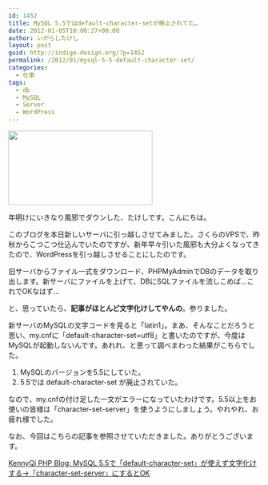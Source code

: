 ```yaml
---
id: 1452
title: MySQL 5.5ではdefault-character-setが廃止されてた…
date: 2012-01-05T10:00:27+00:00
author: いがらしたけし
layout: post
guid: http://indigo-design.org/?p=1452
permalink: /2012/01/mysql-5-5-default-character-set/
categories:
  - 仕事
tags:
  - db
  - MySQL
  - Server
  - WordPress
---
```

<a href="https://picasaweb.google.com/lh/photo/gcik4d3NGRU9d86p78NCwkI-Gs5g_DIIc8Y78SZjSM8?feat=embedwebsite"><img src="https://lh5.googleusercontent.com/-7DtE734LYHw/TwR5vgXmAyI/AAAAAAAAAUw/XkBqHDpmRqs/s288/mysql.gif" height="149" width="288" /></a>

年明けにいきなり風邪でダウンした、たけしです。こんにちは。

このブログを本日新しいサーバに引っ越しさせてみました。さくらのVPSで、昨秋からこつこつ仕込んでいたのですが、新年早々引いた風邪も大分よくなってきたので、WordPressを引っ越しさせることにしたのです。

旧サーバからファイル一式をダウンロード、PHPMyAdminでDBのデータを取り出します。新サーバにファイルを上げて、DBにSQLファイルを流しこめば…これでOKなはず…

と、思っていたら、<strong>記事がほとんど文字化けしてやんの</strong>。参りました。

新サーバのMySQLの文字コードを見ると「latin1」。まあ、そんなことだろうと思い、my.cnfに「default-character-set=utf8」と書いたのですが、今度はMySQLが起動しないんです。あれれ、と思って調べまわった結果がこちらでした。

<ol>
	<li>MySQLのバージョンを5.5にしていた。</li>
	<li>5.5では default-character-set が廃止されていた。</li>
</ol>

なので、my.cnfの付け足した一文がエラーになっていたわけです。5.5以上をお使いの皆様は「character-set-server」を使うようにしましょう。やれやれ、お疲れ様でした。

なお、今回はこちらの記事を参照させていただきました。ありがとうございます。

<a href="http://kennyqi.com/archives/334.html">KennyQi PHP Blog: MySQL 5.5で「default-character-set」が使えず文字化けする→「character-set-server」にするとOK</a>
